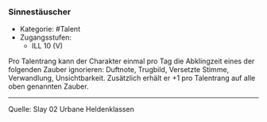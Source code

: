 ### Sinnestäuscher

- Kategorie: #Talent
- Zugangsstufen:
  - ILL 10 (V)

Pro Talentrang kann der Charakter einmal pro Tag die Abklingzeit eines der folgenden Zauber ignorieren: Duftnote, Trugbild, Versetzte Stimme, Verwandlung, Unsichtbarkeit. Zusätzlich erhält er +1 pro Talentrang auf alle oben genannten Zauber.

---

Quelle: Slay 02 Urbane Heldenklassen
